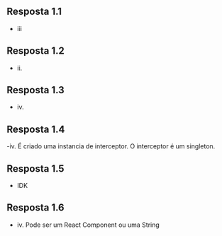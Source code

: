 
## Resposta 1.1
- iii

## Resposta 1.2
- ii.

## Resposta 1.3
- iv.

## Resposta 1.4
-iv. É criado uma instancia de interceptor. O interceptor é um singleton.

## Resposta 1.5
- IDK

## Resposta 1.6
- iv. Pode ser um React Component ou uma String

